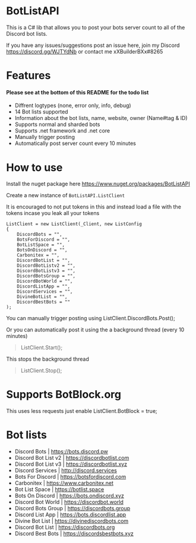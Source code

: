 # BotListAPI
This is a C# lib that allows you to post your bots server count to all of the Discord bot lists.

If you have any issues/suggestions post an issue here, join my Discord https://discord.gg/WJTYdNb or contact me xXBuilderBXx#8265

# Features
#### Please see at the bottom of this README for the todo list
- Diffrent logtypes (none, error only, info, debug)
- 14 Bot lists supported
- Information about the bot lists, name, website, owner (Name#tag & ID)
- Supports normal and sharded bots
- Supports .net framework and .net core
- Manually trigger posting
- Automatically post server count every 10 minutes

# How to use
Install the nuget package here https://www.nuget.org/packages/BotListAPI

Create a new instance of `BotListAPI.ListClient`

It is encouraged to not put tokens in this and instead load a file with the tokens incase you leak all your tokens
```
ListClient = new ListClient(_Client, new ListConfig
{
    DiscordBots = "",
    BotsForDiscord = "",
    BotListSpace = "",
    BotsOnDiscord = "",
    Carbonitex = "",
    DiscordBotList = "",
    DiscordBotListv2 = "",
    DiscordBotListv3 = "",
    DiscordBotsGroup = "",
    DiscordBotWorld = "",
    DiscordListApp = "",
    DiscordServices = "",
    DivineBotList = "",
    DiscordBestBots = ""
);
```
You can manually trigger posting using
ListClient.DiscordBots.Post();

Or you can automatically post it using the a background thread (every 10 minutes)

> ListClient.Start();

This stops the background thread

> ListClient.Stop();

# Supports BotBlock.org

This uses less requests just enable ListClient.BotBlock = true;

# Bot lists
- Discord Bots | https://bots.discord.pw
- Discord Bot List v2 | https://discordbotlist.com
- Discord Bot List v3 | https://discordbotlist.xyz
- Discord Services | http://discord.services
- Bots For Discord | https://botsfordiscord.com
- Carbonitex | https://www.carbonitex.net
- Bot List Space | https://botlist.space
- Bots On Discord | https://bots.ondiscord.xyz
- Discord Bot World | https://discordbot.world
- Discord Bots Group | https://discordbots.group
- Discord List App | https://bots.discordlist.app
- Divine Bot List | https://divinediscordbots.com
- Discord Bot List | https://discordbots.org
- Discord Best Bots | https://discordsbestbots.xyz
